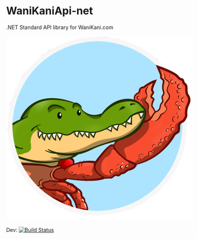 # WaniKaniApi-net

.NET Standard API library for WaniKani.com

![Logo](https://raw.githubusercontent.com/MartinZikmund/WaniKaniApi-net/dev/src/WaniKaniApi/images/wanikani.png)

Dev: [![Build Status](https://dev.azure.com/martinzikmund/WaniKaniApi/_apis/build/status/Dev?branchName=dev)](https://dev.azure.com/martinzikmund/WaniKaniApi/_build/latest?definitionId=11&branchName=dev)
